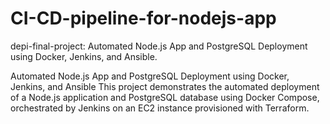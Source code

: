 # CI-CD-pipeline-for-nodejs-app
depi-final-project:
Automated Node.js App and PostgreSQL Deployment using Docker, Jenkins, and Ansible.



Automated Node.js App and PostgreSQL Deployment using Docker, Jenkins, and Ansible This project demonstrates the automated deployment of a Node.js application and PostgreSQL database using Docker Compose, orchestrated by Jenkins on an EC2 instance provisioned with Terraform.
